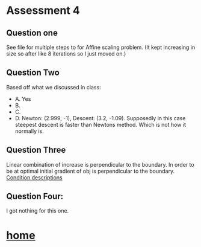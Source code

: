 # Assessment 4

## Question one
See file []() for multiple steps to for Affine scaling problem. (It kept increasing in size so after like 8 iterations so I just moved on.)
## Question Two
Based off what we discussed in class:
 - A.  Yes
 - B.
 - C.
 - D. Newton: (2.999, -1), Descent: (3.2, -1.09). Supposedly in this case steepest descent is faster than Newtons method. Which is not how it normally is.

## Question Three
  Linear combination of increase is perpendicular to the boundary. In order to be at optimal initial gradient of obj is perpendicular to the boundary.
  [Condition descriptions](https://www.cs.cmu.edu/~ggordon/10725-F12/slides/16-kkt.pdf)
## Question Four:
  I got nothing for this one.
# [home](https://github.com/AllisonBolen/LinearAlgebra/tree/bolen)
